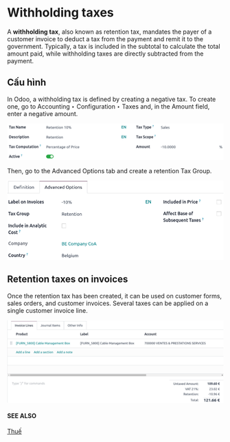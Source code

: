 # Withholding taxes

A **withholding tax**, also known as retention tax, mandates the payer of a customer invoice to
deduct a tax from the payment and remit it to the government. Typically, a tax is included in the
subtotal to calculate the total amount paid, while withholding taxes are directly subtracted from
the payment.

## Cấu hình

In Odoo, a withholding tax is defined by creating a negative tax. To create one, go
to Accounting ‣ Configuration ‣ Taxes and, in the Amount field,
enter a negative amount.

![negative tax amount in field](../../../../.gitbook/assets/negative-amount.png)

Then, go to the Advanced Options tab and create a retention Tax Group.

![tax group for retention tax.](../../../../.gitbook/assets/tax-group.png)

## Retention taxes on invoices

Once the retention tax has been created, it can be used on customer forms, sales orders, and
customer invoices.
Several taxes can be applied on a single customer invoice line.

![invoice lines with taxes](../../../../.gitbook/assets/invoice-tax.png)

#### SEE ALSO
[Thuế](./)
